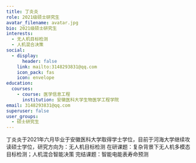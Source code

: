 ```yaml
---
title: 丁炎炎
role: 2021级硕士研究生
avatar_filename: avatar.jpg
bio: 2021级硕士研究生
interests:
  - 无人机目标检测
  - 人机混合决策
social:
  - display:
      header: false
    link: mailto:3148293831@qq.com
    icon_pack: fas
    icon: envelope
education:
  courses:
    - course: 医学信息工程
      institution: 安徽医科大学生物医学工程学院
email: 3148293831@qq.com
superuser: false
user_groups:
  - 硕士研究生
---
```

丁炎炎于2021年六月毕业于安徽医科大学取得学士学位，目前于河海大学继续攻读硕士学位，研究方向为：无人机目标检测
在研课题：复杂背景下无人机多模态目标检测；人机混合智能决策
完结课题：智能电能表寿命预测
